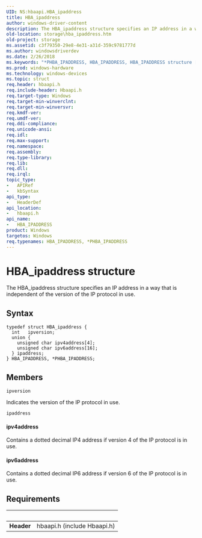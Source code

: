 ```yaml
---
UID: NS:hbaapi.HBA_ipaddress
title: HBA_ipaddress
author: windows-driver-content
description: The HBA_ipaddress structure specifies an IP address in a way that is independent of the version of the IP protocol in use.
old-location: storage\hba_ipaddress.htm
old-project: storage
ms.assetid: c3f79350-29e8-4e31-a31d-359c9781777d
ms.author: windowsdriverdev
ms.date: 2/26/2018
ms.keywords: "*PHBA_IPADDRESS, HBA_IPADDRESS, HBA_IPADDRESS structure [Storage Devices], HBA_ipaddress, HBA_ipaddress structure [Storage Devices], PHBA_IPADDRESS, PHBA_IPADDRESS structure pointer [Storage Devices], hbaapi/HBA_ipaddress, hbaapi/PHBA_IPADDRESS, storage.hba_ipaddress, structs-Fibre_8ac1972d-ec33-4642-8dfe-3d913913ca66.xml"
ms.prod: windows-hardware
ms.technology: windows-devices
ms.topic: struct
req.header: hbaapi.h
req.include-header: Hbaapi.h
req.target-type: Windows
req.target-min-winverclnt: 
req.target-min-winversvr: 
req.kmdf-ver: 
req.umdf-ver: 
req.ddi-compliance: 
req.unicode-ansi: 
req.idl: 
req.max-support: 
req.namespace: 
req.assembly: 
req.type-library: 
req.lib: 
req.dll: 
req.irql: 
topic_type:
-	APIRef
-	kbSyntax
api_type:
-	HeaderDef
api_location:
-	hbaapi.h
api_name:
-	HBA_IPADDRESS
product: Windows
targetos: Windows
req.typenames: HBA_IPADDRESS, *PHBA_IPADDRESS
---
```


# HBA_ipaddress structure
The HBA_ipaddress structure specifies an IP address in a way that is independent of the version of the IP protocol in use.

## Syntax
````
typedef struct HBA_ipaddress {
  int   ipversion;
  union {
    unsigned char ipv4address[4];
    unsigned char ipv6address[16];
  } ipaddress;
} HBA_IPADDRESS, *PHBA_IPADDRESS;
````

## Members


`ipversion`

Indicates the version of the IP protocol in use.

`ipaddress`

#### ipv4address

Contains a dotted decimal IP4 address if version 4 of the IP protocol is in use. 



#### ipv6address

Contains a dotted decimal IP6 address if version 6 of the IP protocol is in use.


## Requirements
| &nbsp; | &nbsp; |
| ---- |:---- |
| **Header** | hbaapi.h (include Hbaapi.h) |